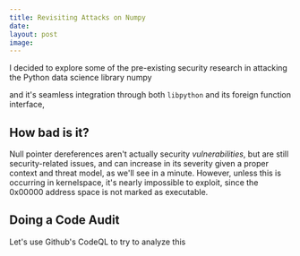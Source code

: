 ```yaml
---
title: Revisiting Attacks on Numpy
date:
layout: post
image:
---
```


I decided to explore some of the pre-existing security research in attacking the Python data science library numpy

and it's seamless integration through both `libpython` and its foreign function interface,

## How bad is it?

Null pointer dereferences aren't actually security _vulnerabilities_, but are still security-related issues, and can increase in its severity given
a proper context and threat model, as we'll see in a minute. However, unless this is occurring in kernelspace, it's nearly impossible to exploit, since the 0x00000
address space is not marked as executable.


## Doing a Code Audit

Let's use Github's CodeQL to try to analyze this

